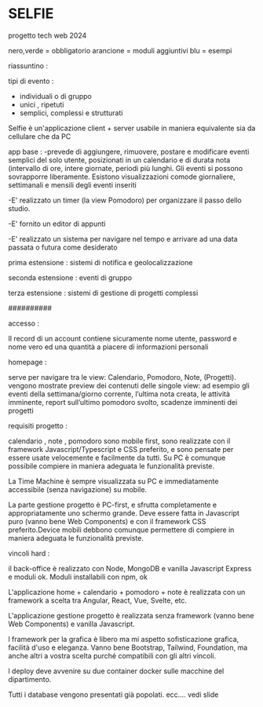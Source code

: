 # SELFIE
progetto tech web 2024


nero,verde = obbligatorio
arancione = moduli aggiuntivi
blu  = esempi

riassuntino :

tipi di evento :
- individuali o di gruppo
- unici , ripetuti
- semplici, complessi e strutturati

Selfie è un'applicazione client + server usabile in maniera equivalente sia da cellulare che da PC

app base : 
-prevede di aggiungere, rimuovere,
postare e modificare eventi semplici del solo utente, posizionati in
un calendario e di durata nota (intervallo di ore, intere giornate,
periodi più lunghi. Gli eventi si possono sovrapporre liberamente.
Esistono visualizzazioni comode giornaliere, settimanali e mensili
degli eventi inseriti

-E' realizzato un timer (la view Pomodoro) per organizzare il passo
dello studio.

-E' fornito un editor di appunti

-E' realizzato un sistema per navigare nel tempo e arrivare ad una
data passata o futura come desiderato


prima estensione :
sistemi di notifica e geolocalizzazione

seconda estensione :
eventi di gruppo

terza estensione :
sistemi di gestione di progetti complessi

##########

accesso :

Il record di un account contiene sicuramente nome utente, password e nome vero
ed una quantità a piacere di informazioni personali

homepage :

serve per navigare tra le view: Calendario, Pomodoro, Note, (Progetti).
vengono mostrate preview dei contenuti delle singole view: ad esempio
gli eventi della settimana/giorno corrente, l’ultima nota creata, le attività imminente,
report sull’ultimo pomodoro svolto, scadenze imminenti dei progetti


requisiti progetto :

calendario , note , pomodoro sono mobile first, sono realizzate con il
framework Javascript/Typescript e CSS preferito, e sono pensate per essere
usate velocemente e facilmente da tutti. Su PC è comunque possibile
compiere in maniera adeguata le funzionalità previste.

La Time Machine è sempre visualizzata su PC e immediatamente accessibile
(senza navigazione) su mobile.

La parte gestione progetto è PC-first, e sfrutta completamente e
appropriatamente uno schermo grande. Deve essere fatta in Javascript puro
(vanno bene Web Components) e con il framework CSS preferito.Device
mobili debbono comunque permettere di compiere in maniera adeguata le
funzionalità previste.


vincoli hard :

il back-office è realizzato con Node, MongoDB e vanilla Javascript
Express e moduli ok. Moduli installabili con npm, ok

L'applicazione home + calendario + pomodoro + note è realizzata con un
framework a scelta tra Angular, React, Vue, Svelte, etc.

L'applicazione gestione progetto è realizzata senza framework (vanno bene
Web Components) e vanilla Javascript.

l framework per la grafica è libero ma mi aspetto sofisticazione grafica,
facilità d'uso e eleganza. Vanno bene Bootstrap, Tailwind, Foundation,
ma anche altri a vostra scelta purché compatibili con gli altri vincoli.

l deploy deve avvenire su due container docker sulle macchine del
dipartimento.

Tutti i database vengono presentati già popolati.
ecc.... vedi slide
